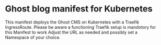 # Ghost blog manifest for Kubernetes

This manifest deploys the Ghost CMS on Kubernetes with a Traefik IngressRoute. Please be aware a functioning Traefik setup is mandotory for this Manifest to work
Adjust the URL as needed and possibly set a Namespace of your choice.